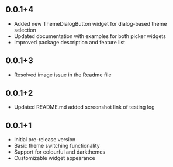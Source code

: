 ## 0.0.1+4

* Added new ThemeDialogButton widget for dialog-based theme selection
* Updated documentation with examples for both picker widgets
* Improved package description and feature list

## 0.0.1+3

* Resolved image issue in the Readme file

## 0.0.1+2

* Updated README.md added screenshot link of testing log


## 0.0.1+1

* Initial pre-release version
* Basic theme switching functionality
* Support for colourful and darkthemes
* Customizable widget appearance

